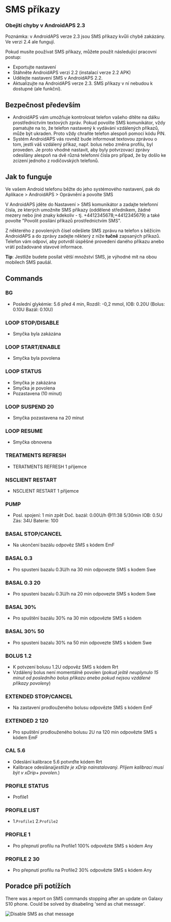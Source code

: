 # SMS příkazy

### Obejití chyby v AndroidAPS 2.3

Poznámka: v AndroidAPS verze 2.3 jsou SMS příkazy kvůli chybě zakázány. Ve verzi 2.4 ale fungují.

Pokud musíte používat SMS příkazy, můžete použít následující pracovní postup:

- Exportujte nastavení
- Stáhněte AndroidAPS verzi 2.2 (instalací verze 2.2 APK)
- Udělejte nastavení SMS v AndroidAPS 2.2.
- Aktualizujte na AndroidAPS verze 2.3. SMS příkazy v ní nebudou k dostupné (ale funkční).

## Bezpečnost především

- AndroidAPS vám umožňuje kontrolovat telefon vašeho dítěte na dálku prostřednictvím textových zpráv. Pokud povolíte SMS komunikátor, vždy pamatujte na to, že telefon nastavený k vydávání vzdálených příkazů, může být ukraden. Proto vždy chraňte telefon alespoň pomocí kódu PIN.
- Systém AndroidAPS vás rovněž bude informovat textovou zprávou o tom, jestli váš vzdálený příkaz, např. bolus nebo změna profilu, byl proveden. Je proto vhodné nastavit, aby byly potvrzovací zprávy odesílány alespoň na dvě různá telefonní čísla pro případ, že by došlo ke zcizení jednoho z rodičovských telefonů.

## Jak to funguje

Ve vašem Android telefonu běžte do jeho systémového nastavení, pak do Aplikace > AndroidAPS > Oprávnění a povolte SMS

V AndroidAPS jděte do Nastavení > SMS komunikátor a zadajte telefonní čísla, ze kterých umožníte SMS příkazy (oddělené středníkem, žádné mezery nebo jiné znaky kdekoliv - tj. +4412345678;+4412345679) a také povolte "Povolit posílání příkazů prostřednictvím SMS".

Z některého z povolených čísel odešlete SMS zprávu na telefon s běžícím AndroidAPS a do zprávy zadejte některý z níže **tučně** zapsaných příkazů. Telefon vám odpoví, aby potvrdil úspěšné provedení daného příkazu anebo vrátí požadované stavové informace.

**Tip**: Jestliže budete posílat větší množství SMS, je výhodné mít na obou mobilech SMS paušál.

## Commands

### BG

- Poslední glykémie: 5.6 před 4 min, Rozdíl: -0,2 mmol, IOB: 0.20U (Bolus: 0.10U Bazál: 0.10U)

### LOOP STOP/DISABLE

- Smyčka byla zakázána

### LOOP START/ENABLE

- Smyčka byla povolena

### LOOP STATUS

- Smyčka je zakázána
- Smyčka je povolena
- Pozastavena (10 minut)

### LOOP SUSPEND 20

- Smyčka pozastavena na 20 minut

### LOOP RESUME

- Smyčka obnovena

### TREATMENTS REFRESH

- TERATMENTS REFRESH 1 příjemce

### NSCLIENT RESTART

- NSCLIENT RESTART 1 příjemce

### PUMP

- Posl. spojení: 1 min zpět Doč. bazál: 0.00U/h @11:38 5/30min IOB: 0.5U Zás: 34U Baterie: 100

### BASAL STOP/CANCEL

- Na ukončení bazálu odpověz SMS s kódem EmF

### BASAL 0.3

- Pro spusteni bazalu 0.3U/h na 30 min odpovezte SMS s kodem Swe

### BASAL 0.3 20

- Pro spusteni bazalu 0.3U/h na 20 min odpovezte SMS s kodem Swe

### BASAL 30%

- Pro spuštění bazálu 30% na 30 min odpovězte SMS s kódem

### BASAL 30% 50

- Pro spusteni bazalu 30% na 50 min odpovezte SMS s kódem Swe

### BOLUS 1.2

- K potvzení bolusu 1.2U odpověz SMS s kódem Rrt
- Vzdálený bolus není momentálně povolen (*pokud ještě neuplynulo 15 minut od posledního bolus příkazu anebo pokud nejsou vzdálené příkazy povoleny*)

### EXTENDED STOP/CANCEL

- Na zastavení prodlouženého bolusu odpovězte SMS s kódem EmF

### EXTENDED 2 120

- Pro spuštění prodlouženého bolusu 2U na 120 min odpovězte SMS s kódem EmF

### CAL 5.6

- Odeslání kalibrace 5.6 potvrďte kódem Rrt
- Kalibrace odeslána(*jestliže je xDrip nainstalovaný. Příjem kalibrací musí být v xDrip+ povolen.*)

### PROFILE STATUS

- Profile1

### PROFILE LIST

- 1.`Profile1` 2.`Profile2`

### PROFILE 1

- Pro přepnutí profilu na Profile1 100% odpovězte SMS s kódem Any

### PROFILE 2 30

- Pro přepnutí profilu na Profile2 30% odpovězte SMS s kódem Any

## Poradce při potížích

There was a report on SMS commands stopping after an update on Galaxy S10 phone. Could be solved by disabeling 'send as chat message'.

![Disable SMS as chat message](../images/SMSdisableChat.png)
